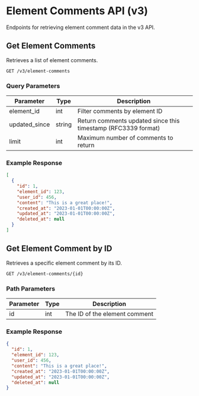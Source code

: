
# Element Comments API (v3)

Endpoints for retrieving element comment data in the v3 API.

## Get Element Comments

Retrieves a list of element comments.

```
GET /v3/element-comments
```

### Query Parameters

| Parameter      | Type   | Description |
|----------------|--------|-------------|
| element_id     | int    | Filter comments by element ID |
| updated_since  | string | Return comments updated since this timestamp (RFC3339 format) |
| limit          | int    | Maximum number of comments to return |

### Example Response

```json
[
  {
    "id": 1,
    "element_id": 123,
    "user_id": 456,
    "content": "This is a great place!",
    "created_at": "2023-01-01T00:00:00Z",
    "updated_at": "2023-01-01T00:00:00Z",
    "deleted_at": null
  }
]
```

## Get Element Comment by ID

Retrieves a specific element comment by its ID.

```
GET /v3/element-comments/{id}
```

### Path Parameters

| Parameter | Type | Description |
|-----------|------|-------------|
| id        | int  | The ID of the element comment |

### Example Response

```json
{
  "id": 1,
  "element_id": 123,
  "user_id": 456,
  "content": "This is a great place!",
  "created_at": "2023-01-01T00:00:00Z",
  "updated_at": "2023-01-01T00:00:00Z",
  "deleted_at": null
}
```

